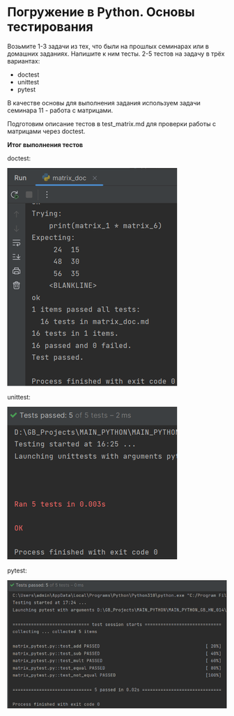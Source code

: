 # Погружение в Python. Основы тестирования

Возьмите 1-3 задачи из тех, что были на прошлых семинарах или в домашних заданиях.
Напишите к ним тесты. 2-5 тестов на задачу в трёх вариантах:
* doctest
* unittest
* pytest

В качестве основы для выполнения задания используем задачи семинара 11 - работа с матрицами.

Подготовим описание тестов в test_matrix.md для проверки работы с матрицами через doctest.

**Итог выполнения тестов**

doctest: 

![img.png](img/img_01.png)

unittest:

![img.png](img/img_02.png)

pytest:

![img.png](img/img_03.png)
    




